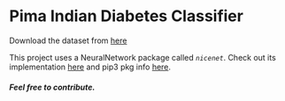 # Pima Indian Diabetes Classifier

Download the dataset from [here](https://www.kaggle.com/uciml/pima-indians-diabetes-database)

This project uses a NeuralNetwork package called _`nicenet`_. Check out its implementation [here](https://github.com/Subhash3/Neural_Net_Using_NumPy) and pip3 pkg info [here](https://test.pypi.org/project/nicenet/).

##### Feel free to contribute.
